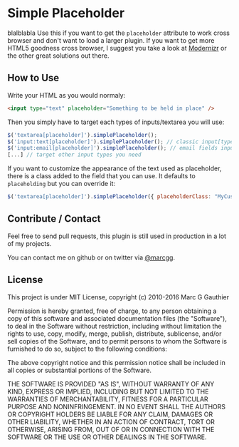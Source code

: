 Simple Placeholder
===
blalblabla
Use this if you want to get the `placeholder` attribute to work cross browser and don't want to load
a larger plugin. If you want to get more HTML5 goodness cross browser, I suggest you take a look
at [Modernizr](http://modernizr.com/) or the other great solutions out there.

How to Use
---

Write your HTML as you would normaly:
    
```html
<input type="text" placeholder="Something to be held in place" />
```

Then you simply have to target each types of inputs/textarea you will use:

```javascript
$('textarea[placeholder]').simplePlaceholder();
$('input:text[placeholder]').simplePlaceholder(); // classic input[type=text]
$('input:email[placeholder]').simplePlaceholder(); // email fields input[type=email]
[...] // target other input types you need
```

If you want to customize the appearance of the text used as placeholder, 
there is a class added to the field that you can use. It defaults to `placeholding` but you can override it:

```javascript
$('textarea[placeholder]').simplePlaceholder({ placeholderClass: "MyCustomClass" });
```

Contribute / Contact
---

Feel free to send pull requests, this plugin is still used in production in a lot of my projects.

You can contact me on github or on twitter via [@marcgg](http://twitter.com/marcgg).

License
---

This project is under MIT License, copyright (c) 2010-2016 Marc G Gauthier

Permission is hereby granted, free of charge, to any person obtaining
a copy of this software and associated documentation files (the
"Software"), to deal in the Software without restriction, including
without limitation the rights to use, copy, modify, merge, publish,
distribute, sublicense, and/or sell copies of the Software, and to
permit persons to whom the Software is furnished to do so, subject to
the following conditions:

The above copyright notice and this permission notice shall be
included in all copies or substantial portions of the Software.

THE SOFTWARE IS PROVIDED "AS IS", WITHOUT WARRANTY OF ANY KIND,
EXPRESS OR IMPLIED, INCLUDING BUT NOT LIMITED TO THE WARRANTIES OF
MERCHANTABILITY, FITNESS FOR A PARTICULAR PURPOSE AND NONINFRINGEMENT.
IN NO EVENT SHALL THE AUTHORS OR COPYRIGHT HOLDERS BE LIABLE FOR ANY
CLAIM, DAMAGES OR OTHER LIABILITY, WHETHER IN AN ACTION OF CONTRACT,
TORT OR OTHERWISE, ARISING FROM, OUT OF OR IN CONNECTION WITH THE
SOFTWARE OR THE USE OR OTHER DEALINGS IN THE SOFTWARE.
